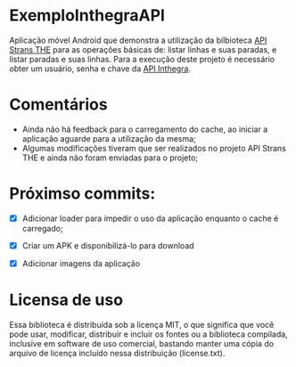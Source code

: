# ExemploInthegraAPI
Aplicação móvel Android que demonstra a utilização da bilbioteca [API Strans THE](https://github.com/tOOlmaker-equalsp/apiStransTHE) para as operações básicas de: listar linhas e suas paradas, e listar paradas e suas linhas.
Para a execução deste projeto é necessário obter um usuário, senha e chave da [API Inthegra](https://inthegra.strans.teresina.pi.gov.br).

# Comentários
- Ainda não há feedback para o carregamento do cache, ao iniciar a aplicação aguarde para a utilização da mesma;
- Algumas modificações tiveram que ser realizados no projeto API Strans THE e ainda não foram enviadas para o projeto;

# Próximso commits:
- [X] Adicionar loader para impedir o uso da aplicação enquanto o cache é carregado;
- [X] Criar um APK e disponibilizá-lo para download
- [X] Adicionar imagens da aplicação


# Licensa de uso
Essa biblioteca é distribuída sob a licença MIT, o que significa que você pode usar, modificar, distribuir e incluir os fontes ou a biblioteca compilada, inclusive em software de uso comercial, bastando manter uma cópia do arquivo de licença incluído nessa distribuição (license.txt).
